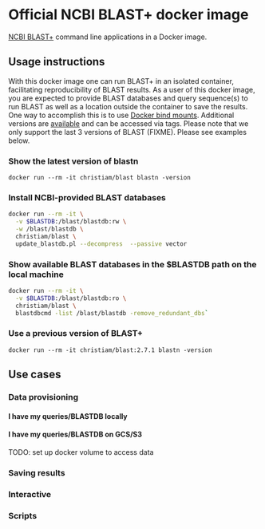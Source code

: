 # Official NCBI BLAST+ docker image

[NCBI BLAST+](http://blast.ncbi.nlm.nih.gov/) command line applications in a Docker image.

## Usage instructions

With this docker image one can run BLAST+ in an isolated container, facilitating reproducibility of BLAST results. As a user of this docker image, you are expected to provide BLAST databases and query sequence(s) to run BLAST as well as a location outside the container to save the results. One way to accomplish this is to use [Docker bind mounts](https://docs.docker.com/storage/bind-mounts/#start-a-container-with-a-bind-mount).
Additional versions are [available](https://hub.docker.com/r/christiam/blast/tags/) and can be accessed via tags. Please note that we only support the last 3 versions of BLAST (FIXME).
Please see examples below.

### Show the latest version of blastn

  `docker run --rm -it christiam/blast blastn -version`

### Install NCBI-provided BLAST databases

  ```bash
  docker run --rm -it \
    -v $BLASTDB:/blast/blastdb:rw \
    -w /blast/blastdb \
    christiam/blast \
    update_blastdb.pl --decompress  --passive vector
  ```

### Show available BLAST databases in the $BLASTDB path on the local machine

  ```bash
  docker run --rm -it \
    -v $BLASTDB:/blast/blastdb:ro \
    christiam/blast \
    blastdbcmd -list /blast/blastdb -remove_redundant_dbs`
  ```

### Use a previous version of BLAST+

  `docker run --rm -it christiam/blast:2.7.1 blastn -version`

## Use cases

### Data provisioning
#### I have my queries/BLASTDB locally
#### I have my queries/BLASTDB on GCS/S3
TODO: set up docker volume to access data

### Saving results

### Interactive

### Scripts
